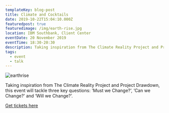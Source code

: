 ```yaml
---
templateKey: blog-post
title: Climate and Cocktails
date: 2019-10-22T15:04:10.000Z
featuredpost: true
featuredimage: /img/earth-rise.jpg
location: IBM Southbank, Client Center
eventDate: 20 November 2019
eventTime: 18:30-20:30
description: Taking inspiration from The Climate Reality Project and Project Drawdown, this event will tackle three key questions; Must we change? Can we change? Will we change?
tags:
  - event
  - talk
---
```

![earthrise](/img/earth-rise.jpg)

Taking inspiration from The Climate Reality Project and Project Drawdown, this event will tackle three key questions: 'Must we Change?’, ‘Can we Change?’ and ‘Will we Change?’.

[Get tickets here](https://www.eventbrite.co.uk/e/think-climate-tickets-74001529567)
